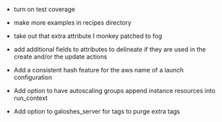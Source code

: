 - turn on test coverage
- make more examples in recipes directory
- take out that extra attribute I monkey patched to fog

- add additional fields to attributes to delineate if they are used in the create and/or the update actions
- Add a consistent hash feature for the aws name of a launch configuration
- Add option to have autoscaling groups append instance resources into run_context
- Add option to galoshes_server for tags to purge extra tags
